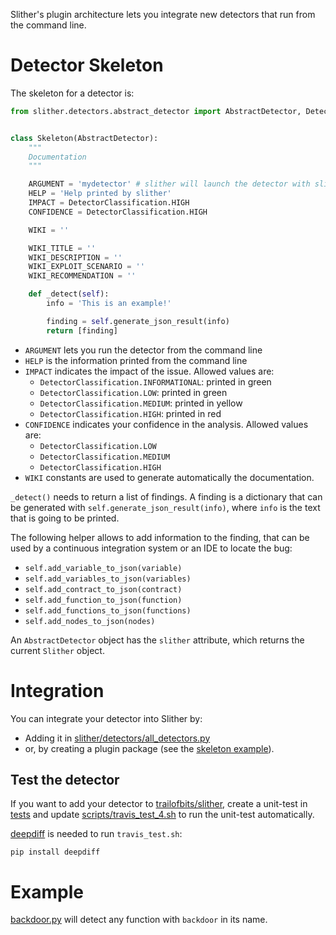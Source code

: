 Slither's plugin architecture lets you integrate new detectors that run from the command line.

# Detector Skeleton

The skeleton for a detector is:

```python
from slither.detectors.abstract_detector import AbstractDetector, DetectorClassification


class Skeleton(AbstractDetector):
    """
    Documentation
    """

    ARGUMENT = 'mydetector' # slither will launch the detector with slither.py --detect mydetector
    HELP = 'Help printed by slither'
    IMPACT = DetectorClassification.HIGH
    CONFIDENCE = DetectorClassification.HIGH

    WIKI = ''

    WIKI_TITLE = ''
    WIKI_DESCRIPTION = ''
    WIKI_EXPLOIT_SCENARIO = ''
    WIKI_RECOMMENDATION = ''

    def _detect(self):
        info = 'This is an example!'

        finding = self.generate_json_result(info)
        return [finding]
```

- `ARGUMENT` lets you run the detector from the command line
- `HELP` is the information printed from the command line
- `IMPACT` indicates the impact of the issue. Allowed values are:
  - `DetectorClassification.INFORMATIONAL`: printed in green
  - `DetectorClassification.LOW`: printed in green
  - `DetectorClassification.MEDIUM`: printed in yellow
  - `DetectorClassification.HIGH`: printed in red
- `CONFIDENCE` indicates your confidence in the analysis. Allowed values are:
  - `DetectorClassification.LOW`
  - `DetectorClassification.MEDIUM`
  - `DetectorClassification.HIGH`
- `WIKI` constants are used to generate automatically the documentation.

`_detect()` needs to return a list of findings. A finding is a dictionary that can be generated with `self.generate_json_result(info)`, where `info`  is the text that is going to be printed.

The following helper allows to add information to the finding, that can be used by a continuous integration system or an IDE to locate the bug:
- `self.add_variable_to_json(variable)`
- `self.add_variables_to_json(variables)`
- `self.add_contract_to_json(contract)`
- `self.add_function_to_json(function)`
- `self.add_functions_to_json(functions)`
- `self.add_nodes_to_json(nodes)`

An `AbstractDetector` object has the `slither` attribute, which returns the current `Slither` object.

# Integration

You can integrate your detector into Slither by:
- Adding it in [slither/detectors/all_detectors.py](https://github.com/trailofbits/slither/blob/5cc07a3608a154a2fa022c3e064af4e699d63dda/slither/detectors/all_detectors.py)
- or, by creating a plugin package (see the [skeleton example](https://github.com/trailofbits/slither/tree/8f91c801c0bb903990c4fc9fa30611f157c6b0f9/plugin_example)).

## Test the detector
If you want to add your detector to [trailofbits/slither](https://github.com/trailofbits/slither), create a unit-test in [tests](https://github.com/trailofbits/slither/tree/master/tests) and update [scripts/travis_test_4.sh](https://github.com/trailofbits/slither/blob/master/scripts/travis_test_4.sh#L92) to run the unit-test automatically.

[deepdiff](https://github.com/seperman/deepdiff) is needed to run `travis_test.sh`:
```
pip install deepdiff
```

# Example
[backdoor.py](https://github.com/trailofbits/slither/blob/5cc07a3608a154a2fa022c3e064af4e699d63dda/slither/detectors/examples/backdoor.py) will detect any function with `backdoor` in its name.

